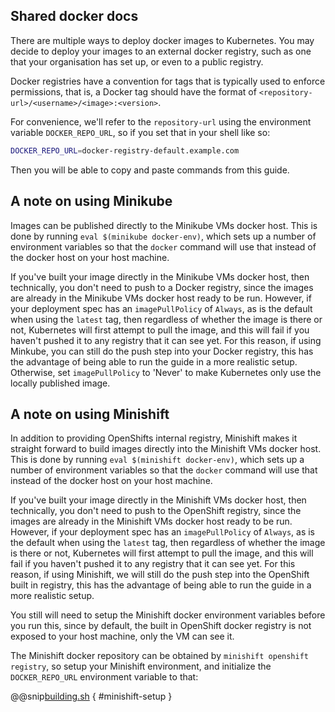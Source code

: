 ## Shared docker docs

<!--- #intro --->
There are multiple ways to deploy docker images to Kubernetes. You may decide to deploy your images to an external docker registry, 
such as one that your organisation has set up, or even to a public registry. 

Docker registries have a convention for tags that is typically used to enforce permissions, that is, a Docker tag should have the format of 
`<repository-url>/<username>/<image>:<version>`. 

For convenience, we'll refer to the `repository-url` using the environment variable `DOCKER_REPO_URL`, so if you set that in your shell like so:

```sh
DOCKER_REPO_URL=docker-registry-default.example.com
```

Then you will be able to copy and paste commands from this guide.

## A note on using Minikube

Images can be published directly to the Minikube VMs docker host. This is done by running `eval $(minikube docker-env)`,
which sets up a number of environment variables so that the `docker` command will use that instead of the docker host on your host machine.

If you've built your image directly in the Minikube VMs docker host, then technically, you don't need to push to a Docker registry, since the images are already in the Minikube VMs docker host ready to be run. 
However, if your deployment spec has an `imagePullPolicy` of `Always`, as is the default when using the `latest` tag, then regardless of whether the image is there or not, 
Kubernetes will first attempt to pull the image, and this will fail if you haven't pushed it to any registry that it can see yet. 
For this reason, if using Minkube, you can still do the push step into your Docker registry, this has the advantage of being able to run the guide in a more realistic setup.
Otherwise, set `imagePullPolicy` to 'Never' to make Kubernetes only use the locally published image.

## A note on using Minishift

In addition to providing OpenShifts internal registry, Minishift makes it straight forward to build images directly into the Minishift VMs docker host. This is done by running `eval $(minishift docker-env)`, 
which sets up a number of environment variables so that the `docker` command will use that instead of the docker host on your host machine.

If you've built your image directly in the Minishift VMs docker host, then technically, you don't need to push to the OpenShift registry, since the images are already in the Minishift VMs docker host ready to be run. However, if your deployment spec has an `imagePullPolicy` of `Always`, as is the default when using the `latest` tag, then regardless of whether the image is there or not, Kubernetes will first attempt to pull the image, and this will fail if you haven't pushed it to any registry that it can see yet. For this reason, if using Minishift, we will still do the push step into the OpenShift built in registry, this has the advantage of being able to run the guide in a more realistic setup.

You still will need to setup the Minishift docker environment variables before you run this, since by default, the built in OpenShift docker registry is not exposed to your host machine, only the VM can see it.

The Minishift docker repository can be obtained by `minishift openshift registry`, so setup your Minishift environment, and initialize the `DOCKER_REPO_URL` environment variable to that:

@@snip[building.sh](scripts/building.sh) { #minishift-setup }

<!--- #intro --->
